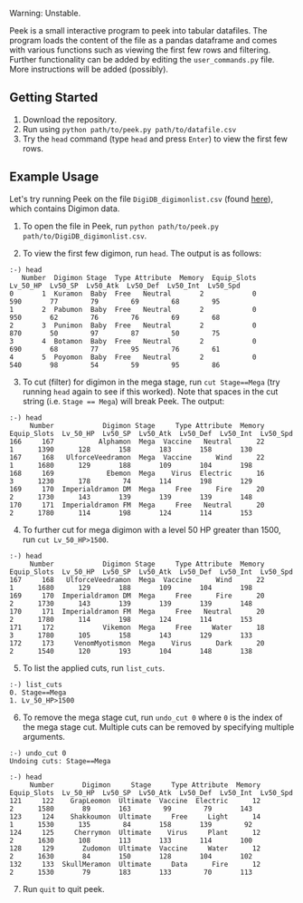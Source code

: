 
Warning: Unstable.

Peek is a small interactive program to peek into tabular datafiles. 
The program loads the content of the file as a pandas dataframe and comes with various functions such as viewing the first few rows and filtering. 
Further functionality can be added by editing the `user_commands.py` file. More instructions will be added (possibly).


## Getting Started

1. Download the repository.
2. Run using `python path/to/peek.py path/to/datafile.csv`
3. Try the `head` command (type `head` and press `Enter`) to view the first few rows.

## Example Usage

Let's try running Peek on the file `DigiDB_digimonlist.csv` (found [here](https://www.kaggle.com/datasets/rtatman/digidb)), which contains Digimon data.

1. To open the file in Peek, run `python path/to/peek.py path/to/DigiDB_digimonlist.csv`.

2. To view the first few digimon, run `head`. The output is as follows:
```
:-) head
   Number  Digimon Stage  Type Attribute  Memory  Equip_Slots  Lv_50_HP  Lv50_SP  Lv50_Atk  Lv50_Def  Lv50_Int  Lv50_Spd
0       1  Kuramon  Baby  Free   Neutral       2            0       590       77        79        69        68        95
1       2  Pabumon  Baby  Free   Neutral       2            0       950       62        76        76        69        68
2       3  Punimon  Baby  Free   Neutral       2            0       870       50        97        87        50        75
3       4  Botamon  Baby  Free   Neutral       2            0       690       68        77        95        76        61
4       5  Poyomon  Baby  Free   Neutral       2            0       540       98        54        59        95        86
```

3. To cut (filter) for digimon in the mega stage, run `cut Stage==Mega` (try running `head` again to see if this worked). Note that spaces in the cut string (i.e. `Stage == Mega`) will break Peek.
The output:
```
:-) head
     Number            Digimon Stage     Type Attribute  Memory  Equip_Slots  Lv_50_HP  Lv50_SP  Lv50_Atk  Lv50_Def  Lv50_Int  Lv50_Spd
166     167           Alphamon  Mega  Vaccine   Neutral      22            1      1390      128       158       183       158       130
167     168   UlforceVeedramon  Mega  Vaccine      Wind      22            1      1680      129       188       109       104       198
168     169             Ebemon  Mega    Virus  Electric      16            3      1230      178        74       114       198       129
169     170  Imperialdramon DM  Mega     Free      Fire      20            2      1730      143       139       139       139       148
170     171  Imperialdramon FM  Mega     Free   Neutral      20            2      1780      114       198       124       114       153
```

4. To further cut for mega digimon with a level 50 HP greater than 1500, run `cut Lv_50_HP>1500`.
```
:-) head
     Number            Digimon Stage     Type Attribute  Memory  Equip_Slots  Lv_50_HP  Lv50_SP  Lv50_Atk  Lv50_Def  Lv50_Int  Lv50_Spd
167     168   UlforceVeedramon  Mega  Vaccine      Wind      22            1      1680      129       188       109       104       198
169     170  Imperialdramon DM  Mega     Free      Fire      20            2      1730      143       139       139       139       148
170     171  Imperialdramon FM  Mega     Free   Neutral      20            2      1780      114       198       124       114       153
171     172            Vikemon  Mega     Free     Water      18            3      1780      105       158       143       129       133
172     173     VenomMyotismon  Mega    Virus      Dark      20            2      1540      120       193       104       148       138
```

5. To list the applied cuts, run `list_cuts`.
```
:-) list_cuts
0. Stage==Mega
1. Lv_50_HP>1500
```

6. To remove the mega stage cut, run `undo_cut 0` where `0` is the index of the mega stage cut. Multiple cuts can be removed by specifying multiple arguments.
```
:-) undo_cut 0
Undoing cuts: Stage==Mega

:-) head
     Number       Digimon     Stage     Type Attribute  Memory  Equip_Slots  Lv_50_HP  Lv50_SP  Lv50_Atk  Lv50_Def  Lv50_Int  Lv50_Spd
121     122    GrapLeomon  Ultimate  Vaccine  Electric      12            2      1580       89       163        99        79       143
123     124    Shakkoumon  Ultimate     Free     Light      14            1      1530      135        84       158       139        92
124     125     Cherrymon  Ultimate    Virus     Plant      12            2      1630      108       113       133       114       100
128     129       Zudomon  Ultimate  Vaccine     Water      12            2      1630       84       150       128       104       102
132     133  SkullMeramon  Ultimate     Data      Fire      12            2      1530       79       183       133        70       113
```

7. Run `quit` to quit peek.



